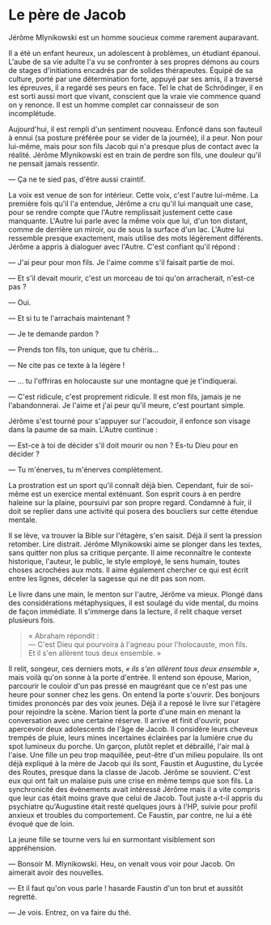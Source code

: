 # Le père de Jacob

Jérôme Mlynikowski est un homme soucieux comme rarement auparavant.

Il a été un enfant heureux, un adolescent à problèmes, un étudiant épanoui.
L'aube de sa vie adulte l'a vu se confronter à ses propres démons au cours de stages d'initiations encadrés par de solides thérapeutes.
Équipé de sa culture, porté par une détermination forte, appuyé par ses amis, il a traversé les épreuves, il a regardé ses peurs en face.
Tel le chat de Schrödinger, il en est sorti aussi mort que vivant, conscient que la vraie vie commence quand on y renonce.
Il est un homme complet car connaisseur de son incomplétude.

Aujourd'hui, il est rempli d'un sentiment nouveau.
Enfoncé dans son fauteuil à ennui (sa posture préférée pour se vider de la journée), il a peur.
Non pour lui-même, mais pour son fils Jacob qui n'a presque plus de contact avec la réalité.
Jérôme Mlynikowski est en train de perdre son fils, une douleur qu'il ne pensait jamais ressentir.

— Ça ne te sied pas, d'être aussi craintif.

La voix est venue de son for intérieur.
Cette voix, c'est l'autre lui-même.
La première fois qu'il l'a entendue, Jérôme a cru qu'il lui manquait une case, pour se rendre compte que l'Autre remplissait justement cette case manquante.
L'Autre lui parle avec la même voix que lui, d'un ton distant, comme de derrière un miroir, ou de sous la surface d'un lac.
L'Autre lui ressemble presque exactement, mais utilise des mots légèrement différents.
Jérôme a appris à dialoguer avec l'Autre.
C'est confiant qu'il répond :

— J'ai peur pour mon fils.
Je l'aime comme s'il faisait partie de moi.

— Et s'il devait mourir, c'est un morceau de toi qu'on arracherait, n'est-ce pas ?

— Oui.

— Et si tu te l'arrachais maintenant ?

— Je te demande pardon ?

— Prends ton fils, ton unique, que tu chéris...

— Ne cite pas ce texte à la légère !

— ... tu l'offriras en holocauste sur une montagne que je t'indiquerai.

— C'est ridicule, c'est proprement ridicule.
Il est mon fils, jamais je ne l'abandonnerai.
Je l'aime et j'ai peur qu'il meure, c'est pourtant simple.

Jérôme s'est tourné pour s'appuyer sur l'acoudoir, il enfonce son visage dans la paume de sa main.
L'Autre continue :

— Est-ce à toi de décider s'il doit mourir ou non ?
Es-tu Dieu pour en décider ?

— Tu m'énerves, tu m'énerves complètement.

La prostration est un sport qu'il connaît déjà bien.
Cependant, fuir de soi-même est un exercice mental exténuant.
Son esprit cours à en perdre haleine sur la plaine, poursuivi par son propre regard.
Condamné à fuir, il doit se replier dans une activité qui posera des boucliers sur cette étendue mentale.

Il se lève, va trouver la Bible sur l'étagère, s'en saisit.
Déjà il sent la pression retomber.
Lire distrait.
Jérôme Mlynikowski aime se plonger dans les textes, sans quitter non plus sa critique perçante.
Il aime reconnaître le contexte historique, l'auteur, le public, le style employé, le sens humain, toutes choses acrochées aux mots.
Il aime également chercher ce qui est écrit entre les lignes, déceler la sagesse qui ne dit pas son nom.

Le livre dans une main, le menton sur l'autre, Jérôme va mieux.
Plongé dans des considérations métaphysiques, il est soulagé du vide mental, du moins de façon immédiate.
Il s'immerge dans la lecture, il relit chaque verset plusieurs fois.

> « Abraham répondit :  
— C'est Dieu qui pourvoira à l'agneau pour l'holocauste, mon fils.  
Et il s'en allèrent tous deux ensemble. »

Il relit, songeur, ces derniers mots, *« ils s'en allèrent tous deux ensemble »*, mais voilà qu'on sonne à la porte d'entrée.
Il entend son épouse, Marion, parcourir le couloir d'un pas pressé en maugréant que ce n'est pas une heure pour sonner chez les gens.
On entend la porte s'ouvrir.
Des bonjours timides prononcés par des voix jeunes.
Déjà il a reposé le livre sur l'étagère pour rejoindre la scène.
Marion tient la porte d'une main en menant la conversation avec une certaine réserve.
Il arrive et finit d'ouvrir, pour apercevoir deux adolescents de l'âge de Jacob.
Il considère leurs cheveux trempés de pluie, leurs mines incertaines éclairées par la lumière crue du spot lumineux du porche.
Un garçon, plutôt replet et débraillé, l'air mal à l'aise.
Une fille un peu trop maquillée, peut-être d'un milieu populaire.
Ils ont déjà expliqué à la mère de Jacob qui ils sont, Faustin et Augustine, du Lycée des Routes, presque dans la classe de Jacob.
Jérôme se souvient.
C'est eux qui ont fait un malaise puis une crise en même temps que son fils.
La synchronicité des évènements avait intéressé Jérôme mais il a vite compris que leur cas était moins grave que celui de Jacob.
Tout juste a-t-il appris du psychiatre qu'Augustine était resté quelques jours à l'HP, suivie pour profil anxieux et troubles du comportement.
Ce Faustin, par contre, ne lui a été évoqué que de loin.

La jeune fille se tourne vers lui en surmontant visiblement son appréhension.

— Bonsoir M. Mlynikowski.
Heu, on venait vous voir pour Jacob.
On aimerait avoir des nouvelles.

— Et il faut qu'on vous parle !
hasarde Faustin d'un ton brut et aussitôt regretté.

— Je vois. Entrez, on va faire du thé.
